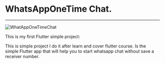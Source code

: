 # WhatsAppOneTime Chat.

***

![WhatAppOneTimeChat](https://github.com/hijizaly/Fluttet_Whatsapponetime_chat-Opener/blob/main/assets/images/screenshot/whotc.png?raw=true)


This is my first Flutter simple project:




This is simple project I do it after learn and cover flutter course.
Is the simple Flutter app that will help you to start whatsapp chat without save a receiver number.

